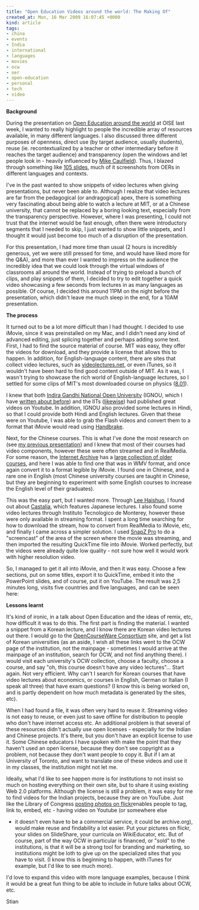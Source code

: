 ```yaml
---
title: "Open Education Videos around the world: The Making Of"
created_at: Mon, 16 Mar 2009 16:07:45 +0000
kind: article
tags:
- china
- events
- India
- international
- languages
- movies
- ocw
- oer
- open-education
- personal
- tech
- video
---
```


**Background**

During the presentation on [Open Education around the
world](http://reganmian.net/blog/2009/03/12/links-from-the-talk-open-education-around-the-world/)
at OISE last week, I wanted to really highlight to people the incredible
array of resources available, in many different languages. I also
discussed three different purposes of openness, direct use (by target
audience, usually students), reuse (ie. recontextualized by a teacher or
other intermediary before it reaches the target audience) and
transparency (open the windows and let people look in - heavily
influenced by [Mike
Caulfield](http://mikecaulfield.com/2009/01/25/openness-as-reuse-and-openness-as-transparency/)).
Thus, I blazed through something like [105
slides](http://www.slideshare.net/houshuang/open-education-around-the-world),
much of it screenshots from OERs in different languages and contexts.

I've in the past wanted to show snippets of video lectures when giving
presentations, but never been able to. Although I realize that video
lectures are far from the pedagogical (or andragogical) apex, there is
something very fascinating about being able to watch a lecture at MIT,
or at a Chinese university, that cannot be replaced by a boring looking
text, especially from the transparency perspective. However, where I was
presenting, I could not trust that the internet would be fast enough,
often there were introductory segments that I needed to skip, I just
wanted to show little snippets, and I thought it would just become too
much of a disruption of the presentation.

For this presentation, I had more time than usual (2 hours is incredibly
generous, yet we were still pressed for time, and would have liked more
for the Q&A), and more than ever I wanted to impress on the audience the
incredibly idea that we could look through the virtual windows of
classrooms all around the world. Instead of trying to preload a bunch of
clips, and play snippets of them, I decided to try to edit together a
quick video showcasing a few seconds from lectures in as many languages
as possible. Of course, I decided this around 11PM on the night before
the presentation, which didn't leave me much sleep in the end, for a
10AM presentation.

**The process**

It turned out to be a lot more difficult than I had
thought. I decided to use iMovie, since it was preinstalled on my Mac,
and I didn't need any kind of advanced editing, just splicing together
and perhaps adding some text. First, I had to find the source material
of course. MIT was easy, they offer the videos for download, and they
provide a license that allows this to happen. In addition, for
English-language content, there are sites that collect video lectures,
such as [videolectures.net](http://videolectures.net/), or even iTunes,
so it wouldn't have been hard to find good content outside of MIT. As it
was, I wasn't trying to showcase the rich world of English-language
lectures, so I settled for some clips of MIT's most downloaded course on
physics
([8.01](http://ocw.mit.edu/OcwWeb/Physics/8-01Physics-IFall1999/CourseHome/index.htm)).

I knew that both [Indira Gandhi National Open
University](http://www.ignou.ac.in/) (IGNOU, which I have [written about
before](http://reganmian.net/blog/2008/12/04/worlds-largest-university-opens-almost-all-its-materials/))
and the IITs
([likewise](http://reganmian.net/blog/2008/04/06/opencourseware-around-the-world-china-and-india/))
had published great videos on Youtube. In addition, IGNOU also provided
some lectures in Hindi, so that I could provide both Hindi and English
lectures. Given that these were on Youtube, I was able to grab the Flash
videos and convert them to a format that iMovie would read using
[Handbrake](http://handbrake.fr/).

Next, for the Chinese courses. This is what I've done the most research
on (see [my previous
presentation](http://reganmian.net/blog/2009/02/12/presentation-on-opencourseware-in-china-posted-to-slideshare/))
and I knew that most of their courses had video components, however
these were often streamed and in RealMedia. For some reason, the
[Internet Archive](http://www.archive.org) has a [large collection of
older
courses](http://www.archive.org/browse.php?field=subject&mediatype=education&collection=chinese_u_lectures),
and here I was able to find one that was in WMV format, and once again
convert it to a format legible by iMovie. I found one in Chinese, and a
rare one in English (most Chinese university courses are taught in
Chinese, but they are beginning to experiment with some English courses
to increase the English level of their graduates).

This was the easy part, but I wanted more. Through [Lee
Haishuo](http://www.haishuolee.com/), I found out about
[Castalia](http://www.castalia.jp/top), which features Japanese
lectures. I also found some video lectures through Instituto Tecnologico
de Monterey, however these were only available in streaming format. I
spent a long time searching for how to download the stream, how to
convert from RealMedia to iMovie, etc, and finally I came across a
simpler solution. I used [SnapZ
Pro](www.ambrosiasw.com/utilities/snapzprox/) to do a "screencast" of
the area of the screen where the movie was streaming, and then imported
the resulting QuickTime file into iMovie. Worked perfectly, but the
videos were already quite low quality - not sure how well it would work
with higher resolution video.

So, I managed to get it all into iMovie, and then it was easy. Choose a
few sections, put on some titles, export it to QuickTime, embed it into
the PowerPoint slides, and of course, put it on YouTube. The result was
2,5 minutes long, visits five countries and five languages, and can be
seen here:

**Lessons learnt**

It's kind of ironic, in a talk about Open Education
and the ideas of remix, etc, how difficult it was to do this. The first
part is finding the material. I wanted a snippet from a Korean lecture,
and I know there are Korean video lectures out there. I would go to the
[OpenCourseWare Consortium](http://www.ocwconsortium.org/) site, and get
a list of Korean universities (as an aside, I wish all these links went
to the OCW page of the institution, not the mainpage - sometimes I would
arrive at the mainpage of an institution, search for OCW, and not find
anything there). I would visit each university's OCW collection, choose
a faculty, choose a course, and say "oh, this course doesn't have any
video lectures"... Start again. Not very efficient. Why can't I search
for Korean courses that have video lectures about economics, or courses
in English, German or Italian (I speak all three) that have exam
questions? (I know this is being worked on, and is partly dependent on
how much metadata is generated by the sites, etc).

When I had found a file, it was often very hard to reuse it. Streaming
video is not easy to reuse, or even just to save offline for
distribution to people who don't have internet access etc. An additional
problem is that several of these resources didn't actually use open
licenses - especially for the Indian and Chinese projects. It's there,
but you don't have an explicit license to use it. Some Chinese educators
I have spoken with make the point that they haven't used an open
license, because they don't see copyright as a problem, not because they
don't want people to copy it. But if I am at University of Toronto, and
want to translate one of these videos and use it in my classes, the
institution might not let me.

Ideally, what I'd like to see happen more is for institutions to not
insist so much on hosting everything on their own site, but to share it
using existing Web 2.0 platforms. Although the license is still a
problem, it was easy for me to find videos for the Indian projects,
because they are on YouTube. Just like the Library of Congress [posting
photos on
flickr](http://www.flickr.com/photos/library_of_congress/)enables people
to tag, link to, embed, etc - having video on Youtube (or somewhere else
- it doesn't even have to be a commercial service, it could be
archive.org), would make reuse and findability a lot easier. Put your
pictures on flickr, your slides on SlideShare, your curricula on
WikiEducator, etc. But of course, part of the way OCW in particular is
financed, or "sold" to the institutions, is that it will be a strong
tool for branding and marketing, so institutions might be loth to give
up on the specialized sites that you have to visit. (I know this is
beginning to happen, with iTunes for example, but I'd like to see much
more).

I'd love to expand this video with more language examples, because I
think it would be a great fun thing to be able to include in future
talks about OCW, etc.

Stian
